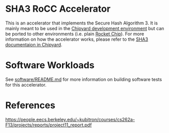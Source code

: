 # SHA3 RoCC Accelerator

This is an accelerator that implements the Secure Hash Algorithm 3.
It is mainly meant to be used in the
[Chipyard development environment](https://github.com/ucb-bar/chipyard)
but can be ported to other environments (i.e. plain
[Rocket Chip](https://github.com/chipsalliance/rocket-chip)).
For more information on how the accelerator works, please refer to the
[SHA3 documentaion in Chipyard](https://chipyard.readthedocs.io/en/latest/Generators/SHA3.html).

# Software Workloads

See [software/README.md](software/README.md) for more information on building software tests for this
accelerator.

# References

https://people.eecs.berkeley.edu/~kubitron/courses/cs262a-F13/projects/reports/project11_report.pdf
